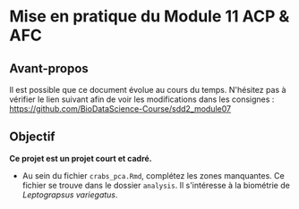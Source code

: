 # Mise en pratique du Module 11 ACP & AFC

## Avant-propos

Il est possible que ce document évolue au cours du temps. N'hésitez pas à vérifier le lien suivant afin de voir les modifications dans les consignes : <https://github.com/BioDataScience-Course/sdd2_module07>

## Objectif

**Ce projet est un projet court et cadré.** 

- Au sein du fichier `crabs_pca.Rmd`, complétez les zones manquantes. Ce fichier se trouve dans le dossier `analysis`. Il s'intéresse à la biométrie de *Leptograpsus variegatus*.

